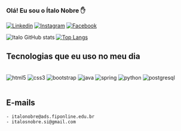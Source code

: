 ### Olá! Eu sou o Ítalo Nobre ✋

[![Linkedin](https://img.shields.io/badge/LinkedIn-0077B5?style=for-the-badge&logo=linkedin&logoColor=white)](https://www.linkedin.com/in/italo-nobre-2800b4212/)
[![Instagram](https://img.shields.io/badge/Instagram-E4405F?style=for-the-badge&logo=instagram&logoColor=white)](https://www.instagram.com/italo_nobre01/)
[![Facebook](https://img.shields.io/badge/Facebook-1877F2?style=for-the-badge&logo=facebook&logoColor=white)](https://www.facebook.com/italo.nobre.3/)


![Italo GitHub stats](https://github-readme-stats.vercel.app/api?username=ItaloNobre&show_icons=true&theme=tokyonight)
[![Top Langs](https://github-readme-stats.vercel.app/api/top-langs/?username=ItaloNobre&layout=compact)](https://github.com/anuraghazra/github-readme-stats)
## Tecnologias que eu uso no meu dia
<div style="display: inline_block"></br>
    <img align="center" alt="html5" src="https://img.shields.io/badge/HTML5-E34F26?style=for-the-badge&logo=html5&logoColor=white"/>
    <img align="center" alt="css3" src="https://img.shields.io/badge/CSS3-1572B6?style=for-the-badge&logo=css3&logoColor=white"/>
    <img align="center" alt="bootstrap" src="https://img.shields.io/badge/Bootstrap-563D7C?style=for-the-badge&logo=bootstrap&logoColor=white"/>
    <img align="center" alt="java" src="https://img.shields.io/badge/Java-ED8B00?style=for-the-badge&logo=java&logoColor=white"/>
    <img align="center" alt="spring" src="https://img.shields.io/badge/Spring-6DB33F?style=for-the-badge&logo=spring&logoColor=white"/>
    <img align="center" alt="python" src="https://img.shields.io/badge/Python-14354C?style=for-the-badge&logo=python&logoColor=white"/>
    <img align="center" alt="postgresql" src="https://img.shields.io/badge/PostgreSQL-316192?style=for-the-badge&logo=postgresql&logoColor=white"/>
</div></br>

## E-mails
    - italonobre@ads.fiponline.edu.br
    - italosnobre.si@gmail.com
